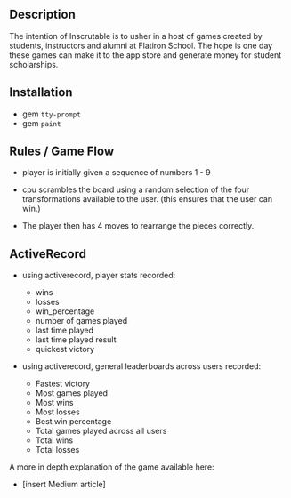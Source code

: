 


## Description

The intention of Inscrutable is to usher in a host of games created by students, instructors and alumni at Flatiron School. The hope is one day these games can make it to the app store and generate money for student scholarships. 

## Installation 

- gem `tty-prompt`
- gem `paint`

## Rules / Game Flow

- player is initially given a sequence of numbers 1 - 9 

- cpu scrambles the board using a random selection of the four transformations available to the user.
    (this ensures that the user can win.)
    
- The player then has 4 moves to rearrange the pieces correctly.

## ActiveRecord

- using activerecord, player stats recorded: 
    * wins
    * losses
    * win_percentage
    * number of games played
    * last time played 
    * last time played result
    * quickest victory

- using activerecord, general leaderboards across users recorded:
    * Fastest victory
    * Most games played 
    * Most wins 
    * Most losses
    * Best win percentage
    * Total games played across all users
    * Total wins
    * Total losses

A more in depth explanation of the game available here:
  - [insert Medium article]
